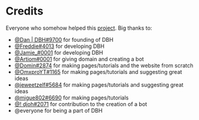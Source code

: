 # Credits

Everyone who somehow helped this [project](https://help.dbh.wtf). Big thanks to:
* [@Dan | DBH#9700](https://discord.com/users/137624084572798976) for founding of DBH
* [@Freddie#4013](https://discord.com/users/193782837604909056) for developing DBH
* [@Jamie_#0001](https://discord.com/users/526849883559165984) for developing DBH
* [@Artiom#0001](https://discord.com/users/918137699842555964) for giving domain and creating a bot
* [@Domin#2874](https://discord.com/users/418306434317680641) for making pages/tutorials and the website from scratch
* [@OmxproYT#1165](https://discord.com/users/248470317540966443) for making pages/tutorials and suggesting great ideas
* [@jeweetzelf#5684](https://discord.com/users/695580369281482842) for making pages/tutorials and suggesting great ideas
* [@migue802#6690](https://discord.com/users/337182695723630593) for making pages/tutorials
* [@! djoh#2071](https://discord.com/users/419892040726347776) for contribution to the creation of a bot
* @everyone for being a part of DBH
